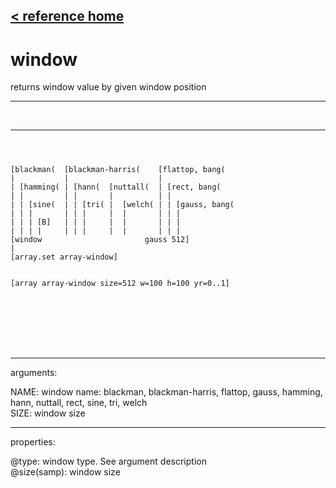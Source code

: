 [< reference home](index.html)
---

# window


returns window value by given window position

---

<br>


---


```



[blackman(  [blackman-harris(    [flattop, bang(
|           |                    |
| [hamming( | [hann(  [nuttall(  | [rect, bang(
| |         | |       |          | |
| | [sine(  | | [tri( |  [welch( | | [gauss, bang(
| | |       | | |     |  |       | | |
| | | [B]   | | |     |  |       | | |
| | | |     | | |     |  |       | | |
[window                       gauss 512]
|
[array.set array-window]


[array array-window size=512 w=100 h=100 yr=0..1]






            
```

---
arguments:

NAME: window name: blackman, blackman-harris, flattop,
            gauss, hamming, hann, nuttall, rect, sine, tri, welch<br>
SIZE: window size<br>

---
properties:

@type: window type. See argument
            description<br>
@size(samp): window
            size<br>

